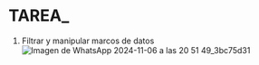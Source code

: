 # TAREA_

1. Filtrar y manipular marcos de datos
![Imagen de WhatsApp 2024-11-06 a las 20 51 49_3bc75d31](https://github.com/user-attachments/assets/94501040-dfb7-474c-b966-2e91d8f18f42)
